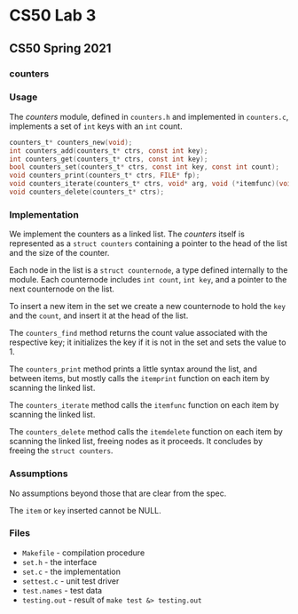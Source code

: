 # CS50 Lab 3
## CS50 Spring 2021

### counters

### Usage

The *counters* module, defined in `counters.h` and implemented in `counters.c`, implements a set of `int` keys with an `int` count.

```c
counters_t* counters_new(void);
int counters_add(counters_t* ctrs, const int key);
int counters_get(counters_t* ctrs, const int key);
bool counters_set(counters_t* ctrs, const int key, const int count);
void counters_print(counters_t* ctrs, FILE* fp);
void counters_iterate(counters_t* ctrs, void* arg, void (*itemfunc)(void* arg, const int key, const int count));
void counters_delete(counters_t* ctrs);
```

### Implementation

We implement the counters as a linked list.
The *counters* itself is represented as a `struct counters` containing a pointer to the head of the list and the size of the counter.

Each node in the list is a `struct counternode`, a type defined internally to the module.
Each counternode includes `int count`, `int key`, and a pointer to the next counternode on the list.

To insert a new item in the set we create a new counternode to hold the `key` and the `count`, and insert it at the head of the list.

The `counters_find` method returns the count value associated with the respective key; it initializes the key if it is not in the set and sets the value to 1.

The `counters_print` method prints a little syntax around the list, and between items, but mostly calls the `itemprint` function on each item by scanning the linked list.

The `counters_iterate` method calls the `itemfunc` function on each item by scanning the linked list.

The `counters_delete` method calls the `itemdelete` function on each item by scanning the linked list, freeing nodes as it proceeds.
It concludes by freeing the `struct counters`.

### Assumptions

No assumptions beyond those that are clear from the spec.

The `item` or `key` inserted cannot be NULL.

### Files

* `Makefile` - compilation procedure
* `set.h` - the interface
* `set.c` - the implementation
* `settest.c` - unit test driver
* `test.names` - test data
* `testing.out` - result of `make test &> testing.out`


